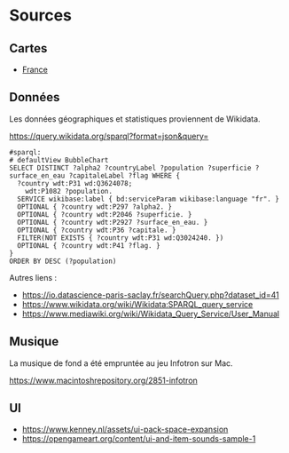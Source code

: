 
# Sources

## Cartes

* [France](https://commons.wikimedia.org/wiki/File:European_Union,_administrative_divisions,_other_countries_and_capitals_-_fr.svg)

## Données

Les données géographiques et statistiques proviennent de Wikidata.

https://query.wikidata.org/sparql?format=json&query=

```
#sparql:
# defaultView BubbleChart
SELECT DISTINCT ?alpha2 ?countryLabel ?population ?superficie ?surface_en_eau ?capitaleLabel ?flag WHERE {
  ?country wdt:P31 wd:Q3624078;
    wdt:P1082 ?population.
  SERVICE wikibase:label { bd:serviceParam wikibase:language "fr". }
  OPTIONAL { ?country wdt:P297 ?alpha2. }
  OPTIONAL { ?country wdt:P2046 ?superficie. }
  OPTIONAL { ?country wdt:P2927 ?surface_en_eau. }
  OPTIONAL { ?country wdt:P36 ?capitale. }
  FILTER(NOT EXISTS { ?country wdt:P31 wd:Q3024240. })
  OPTIONAL { ?country wdt:P41 ?flag. }
}
ORDER BY DESC (?population)
```

Autres liens :

* https://io.datascience-paris-saclay.fr/searchQuery.php?dataset_id=41
* https://www.wikidata.org/wiki/Wikidata:SPARQL_query_service
* https://www.mediawiki.org/wiki/Wikidata_Query_Service/User_Manual

## Musique

La musique de fond a été empruntée au jeu Infotron sur Mac.

https://www.macintoshrepository.org/2851-infotron

## UI

* https://www.kenney.nl/assets/ui-pack-space-expansion
* https://opengameart.org/content/ui-and-item-sounds-sample-1
